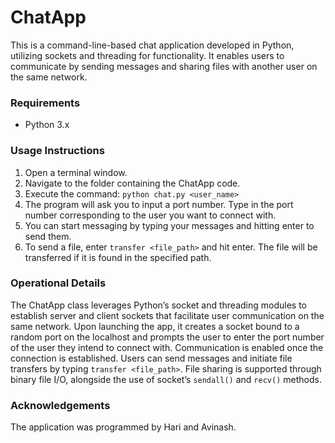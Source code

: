 # ChatApp

This is a command-line-based chat application developed in Python, utilizing sockets and threading for functionality. It enables users to communicate by sending messages and sharing files with another user on the same network.

### Requirements
* Python 3.x

### Usage Instructions
1. Open a terminal window.
2. Navigate to the folder containing the ChatApp code.
3. Execute the command: `python chat.py <user_name>`
4. The program will ask you to input a port number. Type in the port number corresponding to the user you want to connect with.
5. You can start messaging by typing your messages and hitting enter to send them.
6. To send a file, enter `transfer <file_path>` and hit enter. The file will be transferred if it is found in the specified path.

### Operational Details
The ChatApp class leverages Python’s socket and threading modules to establish server and client sockets that facilitate user communication on the same network. Upon launching the app, it creates a socket bound to a random port on the localhost and prompts the user to enter the port number of the user they intend to connect with. Communication is enabled once the connection is established. Users can send messages and initiate file transfers by typing `transfer <file_path>`. File sharing is supported through binary file I/O, alongside the use of socket’s `sendall()` and `recv()` methods.

### Acknowledgements
The application was programmed by Hari and Avinash.